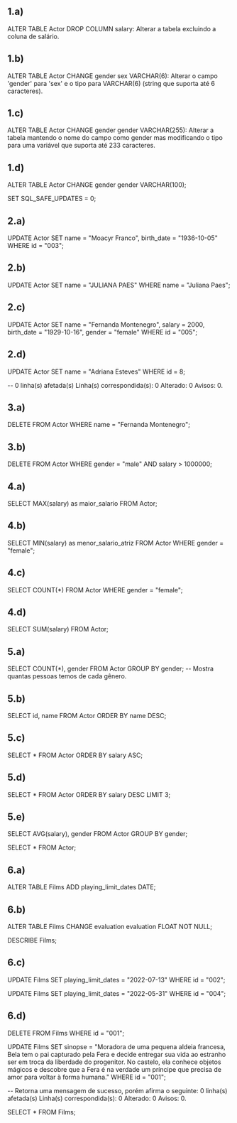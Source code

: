 
## 1.a) 
ALTER TABLE Actor DROP COLUMN salary: Alterar a tabela excluindo a coluna de salário.

## 1.b)
 ALTER TABLE Actor CHANGE gender sex VARCHAR(6): Alterar o campo 'gender' para 'sex' e o tipo para VARCHAR(6) (string que suporta até 6 caracteres).

##  1.c)  
ALTER TABLE Actor CHANGE gender gender VARCHAR(255): Alterar a tabela mantendo o nome do campo como gender mas modificando o tipo para uma variável que suporta até 233 caracteres.

##  1.d) 
ALTER TABLE Actor CHANGE gender gender VARCHAR(100);

SET SQL_SAFE_UPDATES = 0;

##  2.a) 
UPDATE Actor
SET name = "Moacyr Franco",
birth_date = "1936-10-05"
WHERE id = "003";

##  2.b) 
UPDATE Actor
SET name = "JULIANA PAES"
WHERE name = "Juliana Paes";

##  2.c)
UPDATE Actor
SET 
name = "Fernanda Montenegro",
salary = 2000,
birth_date = "1929-10-16",
gender = "female"
WHERE id = "005";

## 2.d)
UPDATE Actor 
SET 
name = "Adriana Esteves"
WHERE id = 8;

-- 0 linha(s) afetada(s) Linha(s) correspondida(s): 0 Alterado: 0 Avisos: 0.

##  3.a)
DELETE FROM Actor
 WHERE name = "Fernanda Montenegro";
 
 ##  3.b) 
 DELETE FROM Actor 
 WHERE gender = "male" AND
 salary > 1000000;


##  4.a)
 SELECT MAX(salary) as maior_salario FROM Actor;
 
 ##  4.b) 
 SELECT MIN(salary) as menor_salario_atriz FROM Actor
 WHERE gender = "female";
 
 ##  4.c)
 SELECT COUNT(*) FROM Actor 
 WHERE gender = "female";
 
 ##  4.d) 
 SELECT SUM(salary) FROM Actor;

##  5.a)
SELECT COUNT(*), gender
FROM Actor
GROUP BY gender;
-- Mostra quantas pessoas temos de cada gênero.

##  5.b)
SELECT id, name 
FROM Actor
ORDER BY name DESC;

##  5.c)
SELECT * 
FROM Actor
ORDER BY salary ASC;

##  5.d)
SELECT *
 FROM Actor 
 ORDER BY salary DESC
 LIMIT 3;

##  5.e)
SELECT AVG(salary), gender FROM Actor
GROUP BY gender;

SELECT * FROM Actor;

##  6.a) 
ALTER TABLE Films 
ADD playing_limit_dates DATE;

##  6.b) 
ALTER TABLE Films
CHANGE evaluation evaluation FLOAT NOT NULL;

DESCRIBE Films;

##  6.c)
UPDATE Films 
SET 
playing_limit_dates = "2022-07-13"
WHERE id = "002";

UPDATE Films
SET
playing_limit_dates = "2022-05-31"
WHERE id = "004";

##  6.d) 
DELETE FROM Films
 WHERE id = "001";
 
 UPDATE Films 
 SET sinopse = "Moradora de uma pequena aldeia francesa, Bela tem o pai capturado pela Fera e decide entregar sua vida ao estranho ser em troca da liberdade do progenitor. No castelo, ela conhece objetos mágicos e descobre que a Fera é na verdade um príncipe que precisa de amor para voltar à forma humana."
 WHERE id = "001";
 
 -- Retorna uma mensagem de sucesso, porém afirma o seguinte: 0 linha(s) afetada(s) Linha(s) correspondida(s): 0 Alterado: 0 Avisos: 0.

SELECT * FROM Films;